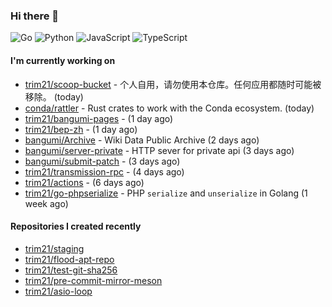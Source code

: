 ### Hi there 👋

![Go](https://img.shields.io/badge/go-%2300ADD8.svg?style=for-the-badge&logo=go&logoColor=white)
![Python](https://img.shields.io/badge/python-3670A0?style=for-the-badge&logo=python&logoColor=ffdd54)
![JavaScript](https://img.shields.io/badge/javascript-%23323330.svg?style=for-the-badge&logo=javascript&logoColor=%23F7DF1E)
![TypeScript](https://img.shields.io/badge/typescript-%23007ACC.svg?style=for-the-badge&logo=typescript&logoColor=white)

#### I'm currently working on

- [trim21/scoop-bucket](https://github.com/trim21/scoop-bucket) - 个人自用，请勿使用本仓库。任何应用都随时可能被移除。 (today)
- [conda/rattler](https://github.com/conda/rattler) - Rust crates to work with the Conda ecosystem. (today)
- [trim21/bangumi-pages](https://github.com/trim21/bangumi-pages) -  (1 day ago)
- [trim21/bep-zh](https://github.com/trim21/bep-zh) -  (1 day ago)
- [bangumi/Archive](https://github.com/bangumi/Archive) - Wiki Data Public Archive (2 days ago)
- [bangumi/server-private](https://github.com/bangumi/server-private) - HTTP sever for private api (3 days ago)
- [bangumi/submit-patch](https://github.com/bangumi/submit-patch) -  (3 days ago)
- [trim21/transmission-rpc](https://github.com/trim21/transmission-rpc) -  (4 days ago)
- [trim21/actions](https://github.com/trim21/actions) -  (6 days ago)
- [trim21/go-phpserialize](https://github.com/trim21/go-phpserialize) - PHP `serialize` and `unserialize` in Golang (1 week ago)

#### Repositories I created recently

- [trim21/staging](https://github.com/trim21/staging)
- [trim21/flood-apt-repo](https://github.com/trim21/flood-apt-repo)
- [trim21/test-git-sha256](https://github.com/trim21/test-git-sha256)
- [trim21/pre-commit-mirror-meson](https://github.com/trim21/pre-commit-mirror-meson)
- [trim21/asio-loop](https://github.com/trim21/asio-loop)
